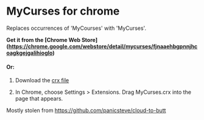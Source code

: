 MyCurses for chrome
===================

Replaces occurrences of 'MyCourses' with 'MyCurses'.

**Get it from the [Chrome Web Store] (https://chrome.google.com/webstore/detail/mycurses/fjnaaehbgpnnjhcoagkgejgalihioglo)**

#### Or:

1. Download the [crx file]((https://github.com/fruitiex/MyCurses-Chrome/blob/master/MyCurses.crx?raw=true))

2. In Chrome, choose Settings > Extensions. Drag MyCurses.crx into the page that appears.

Mostly stolen from https://github.com/panicsteve/cloud-to-butt
